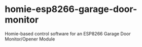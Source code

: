 # homie-esp8266-garage-door-monitor
Homie-based control software for an ESP8266 Garage Door Monitor/Opener Module
